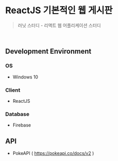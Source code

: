 # ReactJS 기본적인 웹 게시판
> 러닛 스터디 - 리액트 웹 어플리케이션 스터디
<br />

## Development Environment
### OS 
- Windows 10
### Client
- ReactJS
### Database
- Firebase

## API
- PokeAPI ( https://pokeapi.co/docs/v2 )



